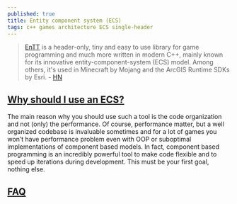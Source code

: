 ```yaml
---
published: true
title: Entity component system (ECS)
tags: c++ games architecture ECS single-header
---
```

> [EnTT](https://github.com/skypjack/entt) is a header-only, tiny and easy to use library for game programming and much more written in modern C++, mainly known for its innovative entity-component-system (ECS) model.
Among others, it's used in Minecraft by Mojang and the ArcGIS Runtime SDKs by Esri. - [HN](https://news.ycombinator.com/item?id=23128702)

## [Why should I use an ECS?](https://skypjack.github.io/2019-02-14-ecs-baf-part-1/)
The main reason why you should use such a tool is the code organization and not (only) the performance. Of course, performance matter, but a well organized codebase is invaluable sometimes and for a lot of games you won’t have performance problem even with OOP or suboptimal implementations of component based models.
In fact, component based programming is an incredibly powerful tool to make code flexible and to speed up iterations during development. This must be your first goal, nothing else.

## [FAQ](https://github.com/SanderMertens/ecs-faq#what-is-ecs)

